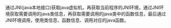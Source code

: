 通过JNI(java本地接口)获取java虚拟机，再获取当前程序的JNI环境，通过JNI环境获取需要调用的java类信息，再获取需要调用的java类中的函数信息，最后通过JNI环境调用，使用类信息、函数信息、调用对应的java函数。